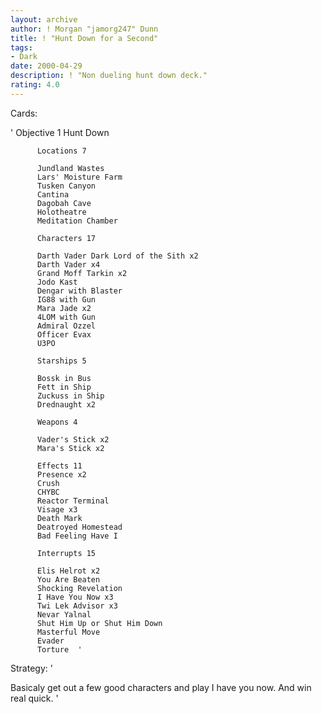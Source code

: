 ```yaml
---
layout: archive
author: ! Morgan "jamorg247" Dunn
title: ! "Hunt Down for a Second"
tags:
- Dark
date: 2000-04-29
description: ! "Non dueling hunt down deck."
rating: 4.0
---
```

Cards: 

'
	      Objective 1
	      Hunt Down

	      Locations 7

	      Jundland Wastes
	      Lars' Moisture Farm
	      Tusken Canyon
	      Cantina
	      Dagobah Cave
	      Holotheatre
	      Meditation Chamber

	      Characters 17

	      Darth Vader Dark Lord of the Sith x2
	      Darth Vader x4
	      Grand Moff Tarkin x2
	      Jodo Kast
	      Dengar with Blaster
	      IG88 with Gun
	      Mara Jade x2
	      4LOM with Gun
	      Admiral Ozzel
	      Officer Evax
	      U3PO

	      Starships 5

	      Bossk in Bus
	      Fett in Ship
	      Zuckuss in Ship
	      Drednaught x2

	      Weapons 4

	      Vader's Stick x2
	      Mara's Stick x2

	      Effects 11
	      Presence x2
	      Crush
	      CHYBC
	      Reactor Terminal
	      Visage x3
	      Death Mark
	      Deatroyed Homestead
	      Bad Feeling Have I

	      Interrupts 15

	      Elis Helrot x2
	      You Are Beaten
	      Shocking Revelation
	      I Have You Now x3
	      Twi Lek Advisor x3
	      Nevar Yalnal
	      Shut Him Up or Shut Him Down
	      Masterful Move
	      Evader
	      Torture  '

Strategy: '

Basicaly get out a few good characters and play
I have you now. And win real quick. '
